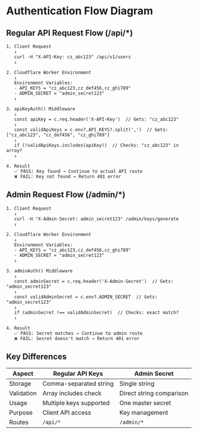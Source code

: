 # Authentication Flow Diagram

## Regular API Request Flow (/api/*)

```
1. Client Request
   ↓
   curl -H "X-API-Key: cz_abc123" /api/v1/users
   ↓

2. Cloudflare Worker Environment
   ↓
   Environment Variables:
   - API_KEYS = "cz_abc123,cz_def456,cz_ghi789"
   - ADMIN_SECRET = "admin_secret123"
   ↓

3. apiKeyAuth() Middleware
   ↓
   const apiKey = c.req.header('X-API-Key')  // Gets: "cz_abc123"
   ↓
   const validApiKeys = c.env?.API_KEYS?.split(',')  // Gets: ["cz_abc123", "cz_def456", "cz_ghi789"]
   ↓
   if (!validApiKeys.includes(apiKey))  // Checks: "cz_abc123" in array?
   ↓

4. Result
   ✅ PASS: Key found → Continue to actual API route
   ❌ FAIL: Key not found → Return 401 error
```

## Admin Request Flow (/admin/*)

```
1. Client Request
   ↓
   curl -H "X-Admin-Secret: admin_secret123" /admin/keys/generate
   ↓

2. Cloudflare Worker Environment
   ↓
   Environment Variables:
   - API_KEYS = "cz_abc123,cz_def456,cz_ghi789"
   - ADMIN_SECRET = "admin_secret123"
   ↓

3. adminAuth() Middleware
   ↓
   const adminSecret = c.req.header('X-Admin-Secret')  // Gets: "admin_secret123"
   ↓
   const validAdminSecret = c.env?.ADMIN_SECRET  // Gets: "admin_secret123"
   ↓
   if (adminSecret !== validAdminSecret)  // Checks: exact match?
   ↓

4. Result
   ✅ PASS: Secret matches → Continue to admin route
   ❌ FAIL: Secret doesn't match → Return 401 error
```

## Key Differences

| Aspect | Regular API Keys | Admin Secret |
|--------|-----------------|--------------|
| Storage | Comma-separated string | Single string |
| Validation | Array includes check | Direct string comparison |
| Usage | Multiple keys supported | One master secret |
| Purpose | Client API access | Key management |
| Routes | `/api/*` | `/admin/*` |
